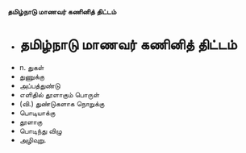 **தமிழ்நாடு மாணவர் கணினித் திட்டம்**
- # தமிழ்நாடு மாணவர் கணினித் திட்டம்
- n. துகள்
- துணுக்கு
- அப்பத்துண்டு
- எளிதில் தூளாகும் பொருள்
- (வி.) துண்டுகளாக நொறுக்கு
- பொடியாக்கு
- தூளாகு
- பொடிந்து விழு
- அழிவுறு.

